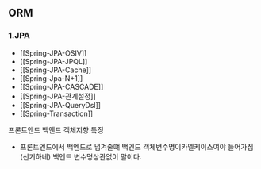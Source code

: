 ## ORM

### 1.JPA
* [[Spring-JPA-OSIV]]
* [[Spring-JPA-JPQL]]
* [[Spring-JPA-Cache]]
* [[Spring-Jpa-N+1]]
* [[Spring-JPA-CASCADE]]
* [[Spring-JPA-관계설정]]
* [[Spring-JPA-QueryDsl]]
* [[Spring-Transaction]]



















프론트엔드 백엔드 객체지향 특징
* 프론트엔드에서 백엔드로 넘겨줄떄 백엔드 객체변수명이카멜케이스여야 들어가짐(신기하네) 백엔드 변수명상관없이 말이다.
